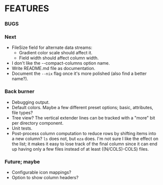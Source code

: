 # FEATURES

### BUGS

### Next
- FileSize field for alternate data streams:
  - Gradient color scale should affect it.
  - Field width should affect column width.
- I don't like the --compact-columns option name.
- Write README.md file as documentation.
- Document the `--nix` flag once it's more polished (also find a better name?).

### Back burner
- Debugging output.
- Default colors.  Maybe a few different preset options; basic, attributes, file types?
- Tree view?  The vertical extender lines can be tracked with a "more" bit per directory component.
- Unit tests.
- Post-process column computation to reduce rows by shifting items into a new column?  `ls` does not, but `eza` does.  I'm not sure I like the effect on the list; it makes it easy to lose track of the final column since it can end up having only a few files instead of at least ((N/COLS)-COLS) files.

### Future; maybe
- Configurable icon mappings?
- Option to show column headers?

